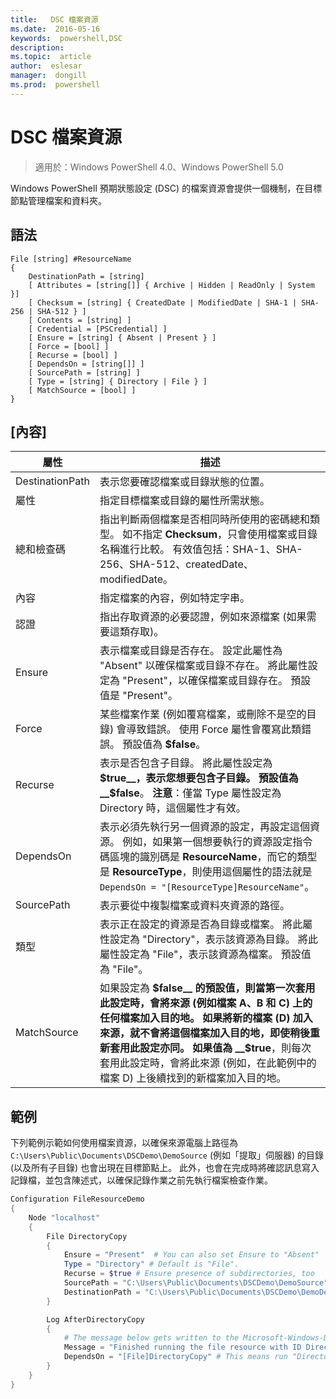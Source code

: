 ```yaml
---
title:   DSC 檔案資源
ms.date:  2016-05-16
keywords:  powershell,DSC
description:  
ms.topic:  article
author:  eslesar
manager:  dongill
ms.prod:  powershell
---
```


# DSC 檔案資源

> 適用於：Windows PowerShell 4.0、Windows PowerShell 5.0

Windows PowerShell 預期狀態設定 (DSC) 的檔案資源會提供一個機制，在目標節點管理檔案和資料夾。

## 語法
```
File [string] #ResourceName
{
    DestinationPath = [string]
    [ Attributes = [string[]] { Archive | Hidden | ReadOnly | System }]
    [ Checksum = [string] { CreatedDate | ModifiedDate | SHA-1 | SHA-256 | SHA-512 } ]
    [ Contents = [string] ]
    [ Credential = [PSCredential] ]
    [ Ensure = [string] { Absent | Present } ] 
    [ Force = [bool] ]
    [ Recurse = [bool] ]
    [ DependsOn = [string[]] ]
    [ SourcePath = [string] ]
    [ Type = [string] { Directory | File } ] 
    [ MatchSource = [bool] ]
}
```

## [內容]

|  屬性  |  描述   | 
|---|---| 
| DestinationPath| 表示您要確認檔案或目錄狀態的位置。| 
| 屬性| 指定目標檔案或目錄的屬性所需狀態。| 
| 總和檢查碼| 指出判斷兩個檔案是否相同時所使用的密碼總和類型。 如不指定 __Checksum__，只會使用檔案或目錄名稱進行比較。 有效值包括：SHA-1、SHA-256、SHA-512、createdDate、modifiedDate。| 
| 內容| 指定檔案的內容，例如特定字串。| 
| 認證| 指出存取資源的必要認證，例如來源檔案 (如果需要這類存取)。| 
| Ensure| 表示檔案或目錄是否存在。 設定此屬性為 "Absent" 以確保檔案或目錄不存在。 將此屬性設定為 "Present"，以確保檔案或目錄存在。 預設值是 "Present"。| 
| Force| 某些檔案作業 (例如覆寫檔案，或刪除不是空的目錄) 會導致錯誤。 使用 Force 屬性會覆寫此類錯誤。 預設值為 __$false__。| 
| Recurse| 表示是否包含子目錄。 將此屬性設定為 __$true__，表示您想要包含子目錄。 預設值為 __$false__。 **注意**：僅當 Type 屬性設定為 Directory 時，這個屬性才有效。| 
| DependsOn | 表示必須先執行另一個資源的設定，再設定這個資源。 例如，如果第一個想要執行的資源設定指令碼區塊的識別碼是 __ResourceName__，而它的類型是 __ResourceType__，則使用這個屬性的語法就是 `DependsOn = "[ResourceType]ResourceName"`。| 
| SourcePath| 表示要從中複製檔案或資料夾資源的路徑。| 
| 類型| 表示正在設定的資源是否為目錄或檔案。 將此屬性設定為 "Directory"，表示該資源為目錄。 將此屬性設定為 "File"，表示該資源為檔案。 預設值為 "File"。| 
| MatchSource| 如果設定為 __$false__ 的預設值，則當第一次套用此設定時，會將來源 (例如檔案 A、B 和 C) 上的任何檔案加入目的地。 如果將新的檔案 (D) 加入來源，就不會將這個檔案加入目的地，即使稍後重新套用此設定亦同。 如果值為 __$true__，則每次套用此設定時，會將此來源 (例如，在此範例中的檔案 D) 上後續找到的新檔案加入目的地。| 

## 範例

下列範例示範如何使用檔案資源，以確保來源電腦上路徑為 `C:\Users\Public\Documents\DSCDemo\DemoSource` (例如「提取」伺服器) 的目錄 (以及所有子目錄) 也會出現在目標節點上。 此外，也會在完成時將確認訊息寫入記錄檔，並包含陳述式，以確保記錄作業之前先執行檔案檢查作業。

```powershell
Configuration FileResourceDemo
{
    Node "localhost"
    {
        File DirectoryCopy
        {
            Ensure = "Present"  # You can also set Ensure to "Absent"
            Type = "Directory" # Default is "File".
            Recurse = $true # Ensure presence of subdirectories, too
            SourcePath = "C:\Users\Public\Documents\DSCDemo\DemoSource"
            DestinationPath = "C:\Users\Public\Documents\DSCDemo\DemoDestination"    
        }

        Log AfterDirectoryCopy
        {
            # The message below gets written to the Microsoft-Windows-Desired State Configuration/Analytic log
            Message = "Finished running the file resource with ID DirectoryCopy"
            DependsOn = "[File]DirectoryCopy" # This means run "DirectoryCopy" first.
        }
    }
}
```



<!--HONumber=May16_HO3-->


